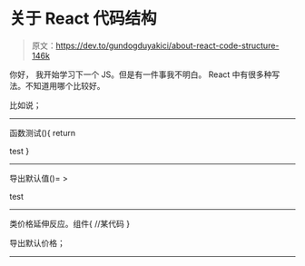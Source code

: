 # 关于 React 代码结构

> 原文：<https://dev.to/gundogduyakici/about-react-code-structure-146k>

你好，
我开始学习下一个 JS。但是有一件事我不明白。
React 中有很多种写法。不知道用哪个比较好。

比如说；

* * *

函数测试(){ return

test }

* * *

导出默认值()= >

test

* * *

类价格延伸反应。组件{
//某代码
}

导出默认价格；

* * *